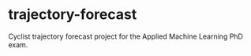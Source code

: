 # trajectory-forecast
Cyclist trajectory forecast project for the Applied Machine Learning PhD exam.
